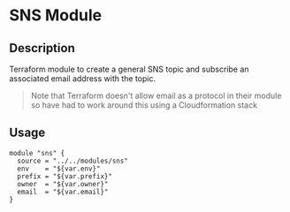 # SNS Module

## Description
Terraform module to create a general SNS topic and subscribe an associated email address with the topic.
> Note that Terraform doesn't allow email as a protocol in their module so have had to work around this using a Cloudformation stack

## Usage
```
module "sns" {
  source = "../../modules/sns"
  env    = "${var.env}"
  prefix = "${var.prefix}"
  owner  = "${var.owner}"
  email  = "${var.email}"
}
```
